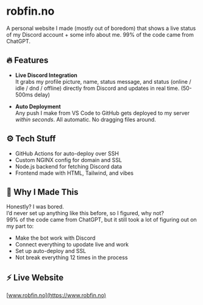 # robfin.no

A personal website I made (mostly out of boredom) that shows a live status of my Discord account + some info about me. 99% of the code came from ChatGPT.

## 🔥 Features

- **Live Discord Integration**  
  It grabs my profile picture, name, status message, and status (online / idle / dnd / offline) directly from Discord and updates in real time. (50-500ms delay)

- **Auto Deployment**  
  Any push I make from VS Code to GitHub gets deployed to my server *within seconds*. All automatic. No dragging files around.

## ⚙️ Tech Stuff

- GitHub Actions for auto-deploy over SSH
- Custom NGINX config for domain and SSL
- Node.js backend for fetching Discord data
- Frontend made with HTML, Tailwind, and vibes

## 🧠 Why I Made This

Honestly? I was bored.  
I’d never set up anything like this before, so I figured, why not?  
99% of the code came from ChatGPT, but it still took a lot of figuring out on my part to:

- Make the bot work with Discord
- Connect everything to upodate live and work
- Set up auto-deploy and SSL
- Not break everything 12 times in the process

## ⚡ Live Website

[www.robfin.no](https://www.robfin.no)
